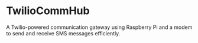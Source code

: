 # TwilioCommHub
A Twilio-powered communication gateway using Raspberry Pi and a modem to send and receive SMS messages efficiently.
